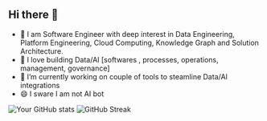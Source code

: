 ## Hi there 👋

- 💬 I am Software Engineer with deep interest in Data Engineering, Platform Engineering, Cloud Computing, Knowledge Graph and Solution Architecture.
- 👯 I love building Data/AI [softwares , processes, operations, management, governance]
- 🔭 I’m currently working on couple of tools to steamline Data/AI integrations
- 😄 I sware I am not AI bot
  
![Your GitHub stats](https://github-readme-stats.vercel.app/api?username=alishams8&show_icons=true&theme=radical)
![GitHub Streak](https://github-readme-streak-stats.herokuapp.com/?user=alishams8&theme=radical)
